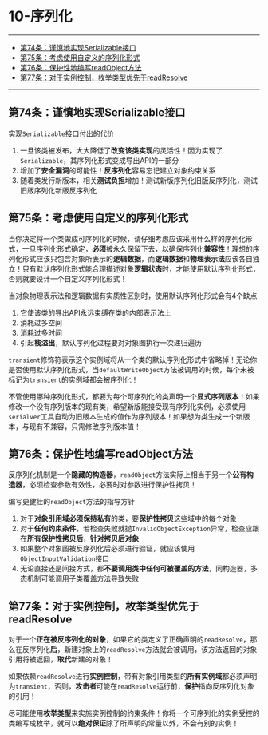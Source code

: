 # 10-序列化

---

- [第74条：谨慎地实现Serializable接口](#第74条谨慎地实现serializable接口)
- [第75条：考虑使用自定义的序列化形式](#第75条考虑使用自定义的序列化形式)
- [第76条：保护性地编写readObject方法](#第76条保护性地编写readobject方法)
- [第77条：对于实例控制，枚举类型优先于readResolve](#第77条对于实例控制枚举类型优先于readresolve)

---

## 第74条：谨慎地实现Serializable接口

实现`Serializable`接口付出的代价
1. 一旦该类被发布，大大降低了**改变该类实现**的灵活性！因为实现了`Serializable`，其序列化形式变成导出API的一部分
2. 增加了**安全漏洞**的可能性！**反序列化**容易忘记建立对象约束关系
3. 随着类发行新版本，相关**测试负担**增加！测试新版序列化旧版反序列化，测试旧版序列化新版反序列化

## 第75条：考虑使用自定义的序列化形式

当你决定将一个类做成可序列化的时候，请仔细考虑应该采用什么样的序列化形式，一旦序列化形式确定，**必须**被永久保留下去，以确保序列化**兼容性**！理想的序列化形式应该只包含对象所表示的**逻辑数据**，而**逻辑数据**和**物理表示法**应该各自独立！只有默认序列化形式能合理描述对象**逻辑状态**时，才能使用默认序列化形式，否则就要设计一个自定义序列化形式！

当对象物理表示法和逻辑数据有实质性区别时，使用默认序列化形式会有4个缺点
1. 它使该类的导出API永远束缚在类的内部表示法上
2. 消耗过多空间
3. 消耗过多时间
4. 引起**栈溢出**，默认序列化过程要对对象图执行一次递归遍历

`transient`修饰符表示这个实例域将从一个类的默认序列化形式中省略掉！无论你是否使用默认序列化形式，当`defaultWriteObject`方法被调用的时候，每个未被标记为`transient`的实例域都会被序列化！

不管使用哪种序列化形式，都要为每个可序列化的类声明一个**显式序列版本**！如果修改一个没有序列版本的现有类，希望新版能接受现有序列化实例，必须使用`serialver`工具自动为旧版本生成的值作为序列版本！如果想为类生成一个新版本，与现有不兼容，只需修改序列版本值！

## 第76条：保护性地编写readObject方法

反序列化机制是一个**隐藏的构造器**，`readObject`方法实际上相当于另一个**公有构造器**，必须检查参数有效性，必要时对参数进行保护性拷贝！

编写更健壮的`readObject`方法的指导方针
1. 对于**对象引用域必须保持私有**的类，要**保护性拷贝**这些域中的每个对象
2. 对于**任何约束条件**，若检查失败就抛`InvalidObjectException`异常，检查应跟在**所有保护性拷贝后**，**针对拷贝后对象**
3. 如果整个对象图被反序列化后必须进行验证，就应该使用`ObjectInputValidation`接口
4. 无论直接还是间接方式，都**不要调用类中任何可被覆盖的方法**，同构造器，多态机制可能调用子类覆盖方法导致失败

## 第77条：对于实例控制，枚举类型优先于readResolve

对于一个**正在被反序列化的对象**，如果它的类定义了正确声明的`readResolve`，那么在反序列化**后**，新建对象上的`readResolve`方法就会被调用，该方法返回的对象引用将被返回，**取代**新建的对象！

如果依赖`readResolve`进行**实例控制**，带有对象引用类型的**所有实例域**都必须声明为`transient`，否则，**攻击者**可能在`readResolve`运行前，**保护**指向反序列化对象的引用！

尽可能使用**枚举类型**来实施实例控制的约束条件！你将一个可序列化的实例受控的类编写成枚举，就可以**绝对保证**除了所声明的常量以外，不会有别的实例！